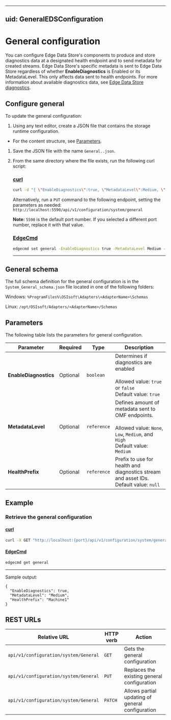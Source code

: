 
---
uid: GeneralEDSConfiguration
---

# General configuration

You can configure Edge Data Store's components to produce and store diagnostics data at a designated health endpoint and to send metadata for created streams. Edge Data Store's specific metadata is sent to Edge Data Store regardless of whether **EnableDiagnostics** is Enabled or its MetadataLevel. This only affects data sent to health endpoints.
For more information about available diagnostics data, see [Edge Data Store diagnostics](xref:EdgeDataStoreDiagnostics).

## Configure general

To update the general configuration:

1. Using any text editor, create a JSON file that contains the storage runtime configuration.

  - For the content structure, see [Parameters](#parameters).

1. Save the JSON file with the name `General..json`.

1. From the same directory where the file exists, run the following curl script:

    ### [curl](#tab/tabid-1)

    ```bash
    curl -d "{ \"EnableDiagnostics\":true, \"MetadataLevel\":Medium, \"HealthPrefix\":\"Machine1\" }" -X PUT "http://localhost:5590/api/v1/configuration/system/general"
    ```

    Alternatively, run a `PUT` command to the following endpoint, setting the parameters as needed: `http://localhost:5590/api/v1/configuration/system/general`

    **Note:** `5590` is the default port number. If you selected a different port number, replace it with that value.

    ### [EdgeCmd](#tab/tabid-2)

    ```bash
    edgecmd set general -EnableDiagnostics true -MetadataLevel Medium -HealthPrefix Machine1
    ```
    ***

## General schema

The full schema definition for the general configuration is in the `System_General_schema.json` file located in one of the following folders:

Windows: `%ProgramFiles%\OSIsoft\Adapters\<AdapterName>\Schemas`

Linux: `/opt/OSIsoft/Adapters/<AdapterName>/Schemas`

## Parameters

The following table lists the parameters for general configuration.

| Parameter             | Required | Type    | Description |
| ---------             | -------- | ------- | ----------- |
| **EnableDiagnostics** | Optional | `boolean` | Determines if diagnostics are enabled<br><br>Allowed value: `true` or `false`<br>Default value: `true`<br>|
| **MetadataLevel** | Optional | `reference` | Defines amount of metadata sent to OMF endpoints.<br><br> Allowed value: `None`, `Low`, `Medium`, and `High`<br> Default value: `Medium`|
| **HealthPrefix** | Optional | `reference` | Prefix to use for health and diagnostics stream and asset IDs.<br> Default value: `null`|

## Example

### Retrieve the general configuration

#### [curl](#tab/tabid-1)

```bash
curl -X GET "http://localhost:{port}/api/v1/configuration/system/general"
```
#### [EdgeCmd](#tab/tabid-2)

```bash
edgecmd get general
```
***


Sample output:

```code
{
  "EnableDiagnostics": true,
  "MetadataLevel": "Medium",
  "HealthPrefix": "Machine1"
}
```

## REST URLs

| Relative URL                            | HTTP verb | Action                                          |
| --------------------------------------- | --------- | ----------------------------------------------- |
| `api/v1/configuration/system/General`  | `GET`       | Gets the general configuration             |
| `api/v1/configuration/system/General`  | `PUT`       | Replaces the existing general configuration |
| `api/v1/configuration/system/General`  | `PATCH`       | Allows partial updating of general configuration
